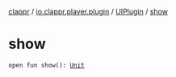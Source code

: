 [clappr](../../index.md) / [io.clappr.player.plugin](../index.md) / [UIPlugin](index.md) / [show](.)

# show

`open fun show(): `[`Unit`](https://kotlinlang.org/api/latest/jvm/stdlib/kotlin/-unit/index.html)